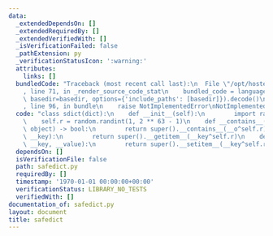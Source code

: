 ```yaml
---
data:
  _extendedDependsOn: []
  _extendedRequiredBy: []
  _extendedVerifiedWith: []
  _isVerificationFailed: false
  _pathExtension: py
  _verificationStatusIcon: ':warning:'
  attributes:
    links: []
  bundledCode: "Traceback (most recent call last):\n  File \"/opt/hostedtoolcache/Python/3.10.8/x64/lib/python3.10/site-packages/onlinejudge_verify/documentation/build.py\"\
    , line 71, in _render_source_code_stat\n    bundled_code = language.bundle(stat.path,\
    \ basedir=basedir, options={'include_paths': [basedir]}).decode()\n  File \"/opt/hostedtoolcache/Python/3.10.8/x64/lib/python3.10/site-packages/onlinejudge_verify/languages/python.py\"\
    , line 96, in bundle\n    raise NotImplementedError\nNotImplementedError\n"
  code: "class sdict(dict):\n    def __init__(self):\n        import random\n    \
    \    self.r = random.randint(1, 2 ** 63 - 1)\n    def __contains__(self, __o:\
    \ object) -> bool:\n        return super().__contains__(__o^self.r)\n    def __getitem__(self,\
    \ __key):\n        return super().__getitem__(__key^self.r)\n    def __setitem__(self,\
    \ __key, __value):\n        return super().__setitem__(__key^self.r, __value)"
  dependsOn: []
  isVerificationFile: false
  path: safedict.py
  requiredBy: []
  timestamp: '1970-01-01 00:00:00+00:00'
  verificationStatus: LIBRARY_NO_TESTS
  verifiedWith: []
documentation_of: safedict.py
layout: document
title: safedict
---
```

